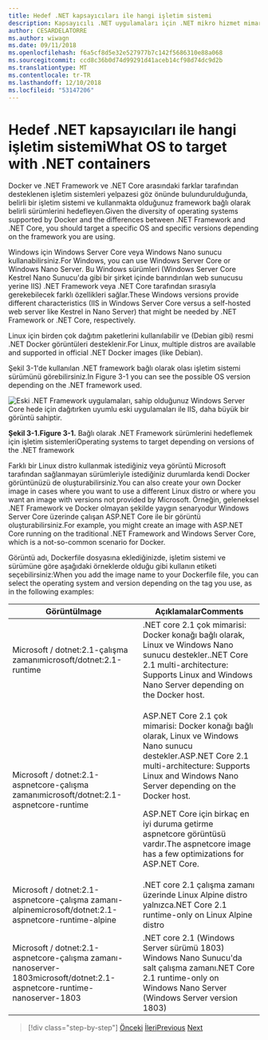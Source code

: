 ```yaml
---
title: Hedef .NET kapsayıcıları ile hangi işletim sistemi
description: Kapsayıcılı .NET uygulamaları için .NET mikro hizmet mimarisi | Hedef .NET kapsayıcıları ile hangi işletim sistemi
author: CESARDELATORRE
ms.author: wiwagn
ms.date: 09/11/2018
ms.openlocfilehash: f6a5cf8d5e32e527977b7c142f5686310e88a068
ms.sourcegitcommit: ccd8c36b0d74d99291d41aceb14cf98d74dc9d2b
ms.translationtype: MT
ms.contentlocale: tr-TR
ms.lasthandoff: 12/10/2018
ms.locfileid: "53147206"
---
```

# <a name="what-os-to-target-with-net-containers"></a><span data-ttu-id="48850-103">Hedef .NET kapsayıcıları ile hangi işletim sistemi</span><span class="sxs-lookup"><span data-stu-id="48850-103">What OS to target with .NET containers</span></span>

<span data-ttu-id="48850-104">Docker ve .NET Framework ve .NET Core arasındaki farklar tarafından desteklenen işletim sistemleri yelpazesi göz önünde bulundurulduğunda, belirli bir işletim sistemi ve kullanmakta olduğunuz framework bağlı olarak belirli sürümlerini hedefleyen.</span><span class="sxs-lookup"><span data-stu-id="48850-104">Given the diversity of operating systems supported by Docker and the differences between .NET Framework and .NET Core, you should target a specific OS and specific versions depending on the framework you are using.</span></span>

<span data-ttu-id="48850-105">Windows için Windows Server Core veya Windows Nano sunucu kullanabilirsiniz.</span><span class="sxs-lookup"><span data-stu-id="48850-105">For Windows, you can use Windows Server Core or Windows Nano Server.</span></span> <span data-ttu-id="48850-106">Bu Windows sürümleri (Windows Server Core Kestrel Nano Sunucu'da gibi bir şirket içinde barındırılan web sunucusu yerine IIS) .NET Framework veya .NET Core tarafından sırasıyla gerekebilecek farklı özellikleri sağlar.</span><span class="sxs-lookup"><span data-stu-id="48850-106">These Windows versions provide different characteristics (IIS in Windows Server Core versus a self-hosted web server like Kestrel in Nano Server) that might be needed by .NET Framework or .NET Core, respectively.</span></span>

<span data-ttu-id="48850-107">Linux için birden çok dağıtım paketlerini kullanılabilir ve (Debian gibi) resmi .NET Docker görüntüleri desteklenir.</span><span class="sxs-lookup"><span data-stu-id="48850-107">For Linux, multiple distros are available and supported in official .NET Docker images (like Debian).</span></span>

<span data-ttu-id="48850-108">Şekil 3-1'de kullanılan .NET framework bağlı olarak olası işletim sistemi sürümünü görebilirsiniz.</span><span class="sxs-lookup"><span data-stu-id="48850-108">In Figure 3-1 you can see the possible OS version depending on the .NET framework used.</span></span>

![Eski .NET Framework uygulamaları, sahip olduğunuz Windows Server Core hede için dağıtırken uyumlu eski uygulamaları ile IIS, daha büyük bir görüntü sahiptir.](./media/image1.png)

<span data-ttu-id="48850-113">**Şekil 3-1.**</span><span class="sxs-lookup"><span data-stu-id="48850-113">**Figure 3-1.**</span></span> <span data-ttu-id="48850-114">Bağlı olarak .NET Framework sürümlerini hedeflemek için işletim sistemleri</span><span class="sxs-lookup"><span data-stu-id="48850-114">Operating systems to target depending on versions of the .NET framework</span></span>

<span data-ttu-id="48850-115">Farklı bir Linux distro kullanmak istediğiniz veya görüntü Microsoft tarafından sağlanmayan sürümleriyle istediğiniz durumlarda kendi Docker görüntünüzü de oluşturabilirsiniz.</span><span class="sxs-lookup"><span data-stu-id="48850-115">You can also create your own Docker image in cases where you want to use a different Linux distro or where you want an image with versions not provided by Microsoft.</span></span> <span data-ttu-id="48850-116">Örneğin, geleneksel .NET Framework ve Docker olmayan şekilde yaygın senaryodur Windows Server Core üzerinde çalışan ASP.NET Core ile bir görüntü oluşturabilirsiniz.</span><span class="sxs-lookup"><span data-stu-id="48850-116">For example, you might create an image with ASP.NET Core running on the traditional .NET Framework and Windows Server Core, which is a not-so-common scenario for Docker.</span></span>

<span data-ttu-id="48850-117">Görüntü adı, Dockerfile dosyasına eklediğinizde, işletim sistemi ve sürümüne göre aşağıdaki örneklerde olduğu gibi kullanın etiketi seçebilirsiniz:</span><span class="sxs-lookup"><span data-stu-id="48850-117">When you add the image name to your Dockerfile file, you can select the operating system and version depending on the tag you use, as in the following examples:</span></span>

<table>
<thead>
<tr class="header">
<th><span data-ttu-id="48850-118">Görüntü</span><span class="sxs-lookup"><span data-stu-id="48850-118">Image</span></span></th>
<th><span data-ttu-id="48850-119">Açıklamalar</span><span class="sxs-lookup"><span data-stu-id="48850-119">Comments</span></span></th>
</tr>
</thead>
<tbody>
<tr>
<td><span data-ttu-id="48850-120">Microsoft / dotnet:2.1-çalışma zamanı</span><span class="sxs-lookup"><span data-stu-id="48850-120">microsoft/dotnet:2.1-runtime</span></span></td>
<td><span data-ttu-id="48850-121">.NET core 2.1 çok mimarisi: Docker konağı bağlı olarak, Linux ve Windows Nano sunucu destekler.</span><span class="sxs-lookup"><span data-stu-id="48850-121">.NET Core 2.1 multi-architecture: Supports Linux and Windows Nano Server depending on the Docker host.</span></span></td>
</tr>
<tr class="odd">
<td><span data-ttu-id="48850-122">Microsoft / dotnet:2.1-aspnetcore-çalışma zamanı</span><span class="sxs-lookup"><span data-stu-id="48850-122">microsoft/dotnet:2.1-aspnetcore-runtime</span></span></td>
<td><p><span data-ttu-id="48850-123">ASP.NET Core 2.1 çok mimarisi: Docker konağı bağlı olarak, Linux ve Windows Nano sunucu destekler.</span><span class="sxs-lookup"><span data-stu-id="48850-123">ASP.NET Core 2.1 multi-architecture: Supports Linux and Windows Nano Server depending on the Docker host.</span></span></p>
<p><span data-ttu-id="48850-124">ASP.NET Core için birkaç en iyi duruma getirme aspnetcore görüntüsü vardır.</span><span class="sxs-lookup"><span data-stu-id="48850-124">The aspnetcore image has a few optimizations for ASP.NET Core.</span></span></p></td>
</tr>
<tr class="even">
<td><span data-ttu-id="48850-125">Microsoft / dotnet:2.1-aspnetcore-çalışma zamanı-alpine</span><span class="sxs-lookup"><span data-stu-id="48850-125">microsoft/dotnet:2.1-aspnetcore-runtime-alpine</span></span></td>
<td><span data-ttu-id="48850-126">.NET core 2.1 çalışma zamanı üzerinde Linux Alpine distro yalnızca</span><span class="sxs-lookup"><span data-stu-id="48850-126">.NET Core 2.1 runtime-only on Linux Alpine distro</span></span></td>
</tr>
<tr class="odd">
<td><span data-ttu-id="48850-127">Microsoft / dotnet:2.1-aspnetcore-çalışma zamanı-nanoserver-1803</span><span class="sxs-lookup"><span data-stu-id="48850-127">microsoft/dotnet:2.1-aspnetcore-runtime-nanoserver-1803</span></span></td>
<td><span data-ttu-id="48850-128">.NET core 2.1 (Windows Server sürümü 1803) Windows Nano Sunucu'da salt çalışma zamanı</span><span class="sxs-lookup"><span data-stu-id="48850-128">.NET Core 2.1 runtime-only on Windows Nano Server (Windows Server version 1803)</span></span></td>
</tr>
</tbody>
</table>

>[!div class="step-by-step"]
><span data-ttu-id="48850-129">[Önceki](container-framework-choice-factors.md)
>[İleri](official-net-docker-images.md)</span><span class="sxs-lookup"><span data-stu-id="48850-129">[Previous](container-framework-choice-factors.md)
[Next](official-net-docker-images.md)</span></span>